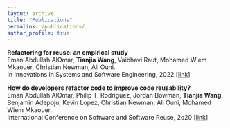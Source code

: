 ```yaml
---
layout: archive
title: "Publications"
permalink: /publications/
author_profile: true
---
```


**Refactoring for reuse: an empirical study**<br>
Eman Abdullah AlOmar, **Tianjia Wang**, Vaibhavi Raut, Mohamed Wiem Mkaouer, Christian Newman, Ali Ouni.<br>
In Innovations in Systems and Software Engineering, 2022 \[[link](https://link.springer.com/article/10.1007/s11334-021-00422-6)]

**How do developers refactor code to improve code reusability?**<br>
Eman Abdullah AlOmar, Philip T. Rodriguez, Jordan Bowman, **Tianjia Wang**, Benjamin Adepoju, Kevin Lopez, Christian Newman, Ali Ouni, Mohamed Wiem Mkaouer.<br>
International Conference on Software and Software Reuse, 2o20 \[[link](https://link.springer.com/chapter/10.1007/978-3-030-64694-3_16)]
